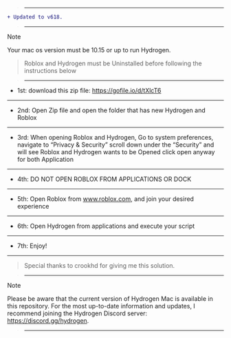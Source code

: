 
> ___


```diff
+ Updated to v618.
```

> ___

> [!Note]
Your mac os version must be 10.15 or up to run Hydrogen.
>
> Roblox and Hydrogen must be Uninstalled before following the instructions below

> ___


- 1st: download this zip file: https://gofile.io/d/tXlcT6

___

- 2nd: Open Zip file and open the folder that has new Hydrogen and Roblox 

___

- 3rd: When opening Roblox and Hydrogen, Go to system preferences, navigate to “Privacy & Security” scroll down under the “Security” and will see Roblox and Hydrogen wants to be Opened click open anyway for both Application 

___

- 4th: DO NOT OPEN ROBLOX FROM APPLICATIONS OR DOCK 

___

- 5th: Open Roblox from www.roblox.com, and join your desired experience 

___

- 6th: Open Hydrogen from applications and execute your script

___

- 7th: Enjoy!

___

> Special thanks to crookhd for giving me this solution.

> ___

> [!Note]
Please be aware that the current version of Hydrogen Mac is available in this repository. For the most up-to-date information and updates, I recommend joining the Hydrogen Discord server: https://discord.gg/hydrogen.

> ___
